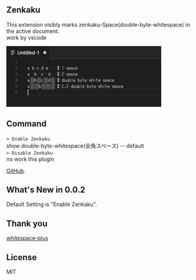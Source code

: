 ## Zenkaku
This extension visibly marks zenkaku-Space(double-byte-whitespace) in the active document.  
work by vscode

![zenkaku](https://github.com/mosapride/vscode-zenkaku/blob/images/readme01.png?raw=true "sample")

## Command

<code>> Enable Zenkaku</code>  
show double-byte-whitespace(全角スペース)  -- default  
<code>> Disable Zenkaku</code>  
no work this plugin

[GitHub](https://github.com/mosapride/vscode-zenkaku).

## What's New in 0.0.2
Default Setting is "Enable Zenkaku".


## Thank you
[whitespace-plus](https://github.com/davidhouchin/whitespace-plus)

## License
 
MIT
